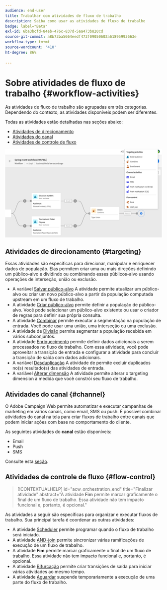```yaml
---
audience: end-user
title: Trabalhar com atividades de fluxo de trabalho
description: Saiba como usar as atividades de fluxo de trabalho
badge: label="Beta"
exl-id: 6ba3bcfd-84eb-476c-837d-5aa473b820cd
source-git-commit: a8b73ba5664eedf473f09050602a61895993663e
workflow-type: tm+mt
source-wordcount: '410'
ht-degree: 86%

---
```



# Sobre atividades de fluxo de trabalho {#workflow-activities}

As atividades de fluxo de trabalho são agrupadas em três categorias. Dependendo do contexto, as atividades disponíveis podem ser diferentes.

Todas as atividades estão detalhadas nas seções abaixo:

* [Atividades de direcionamento](#targeting)
* [Atividades do canal](#channel)
* [Atividades de controle de fluxo](#flow-control)

![](../assets/workflow-activities.png)

## Atividades de direcionamento {#targeting}

Essas atividades são específicas para direcionar, manipular e enriquecer dados de população. Elas permitem criar uma ou mais direções definindo um público-alvo e dividindo ou combinando esses públicos-alvo usando operações de interseção, união ou exclusão.

* A variável [Salvar público-alvo](save-audience.md) A atividade permite atualizar um público-alvo ou criar um novo público-alvo a partir da população computada upstream em um fluxo de trabalho.
* A atividade [Criar público-alvo](build-audience.md) permite definir a população de público-alvo. Você pode selecionar um público-alvo existente ou usar o criador de regras para definir sua própria consulta.
* A atividade [Combinar](combine.md) permite executar a segmentação na população de entrada. Você pode usar uma união, uma interseção ou uma exclusão.
* A atividade de [Divisão](split.md) permite segmentar a população recebida em vários subconjuntos.
* A atividade [Enriquecimento](enrichment.md) permite definir dados adicionais a serem processados no fluxo de trabalho. Com essa atividade, você pode aproveitar a transição de entrada e configurar a atividade para concluir a transição de saída com dados adicionais.
* A variável [Desduplicação](deduplication.md) A atividade de permite excluir duplicados no(s) resultado(s) das atividades de entrada.
* A variável [Alterar dimensão](change-dimension.md) A atividade permite alterar o targeting dimension à medida que você constrói seu fluxo de trabalho.

## Atividades do canal {#channel}

O Adobe Campaign Web permite automatizar e executar campanhas de marketing em vários canais, como email, SMS ou push. É possível combinar atividades do canal na tela para criar fluxos de trabalho entre canais que podem iniciar ações com base no comportamento do cliente.

As seguintes atividades do **canal** estão disponíveis:

* Email
* Push
* SMS

Consulte esta [seção](channels.md).

## Atividades de controle de fluxo {#flow-control}


>[!CONTEXTUALHELP]
>id="acw_orchestration_end"
>title="Finalizar atividade"
>abstract="A atividade **Fim** permite marcar graficamente o final de um fluxo de trabalho. Essa atividade não tem impacto funcional e, portanto, é opcional."

As atividades a seguir são específicas para organizar e executar fluxos de trabalho. Sua principal tarefa é coordenar as outras atividades:

* A atividade [Scheduler](scheduler.md) permite programar quando o fluxo de trabalho será iniciado.
* A atividade [AND-join](and-join.md) permite sincronizar várias ramificações de execução de um fluxo de trabalho.
* A atividade **Fim** permite marcar graficamente o final de um fluxo de trabalho. Essa atividade não tem impacto funcional e, portanto, é opcional.
* A atividade [Bifurcação](fork.md) permite criar transições de saída para iniciar várias atividades ao mesmo tempo.
* A atividade [Aguardar](wait.md) suspende temporariamente a execução de uma parte do fluxo de trabalho.

<!--
## Data management activities {#data-management}

overview: what they're used for
which use case you can perform with them

list available activites + short description + ref to section
-->


